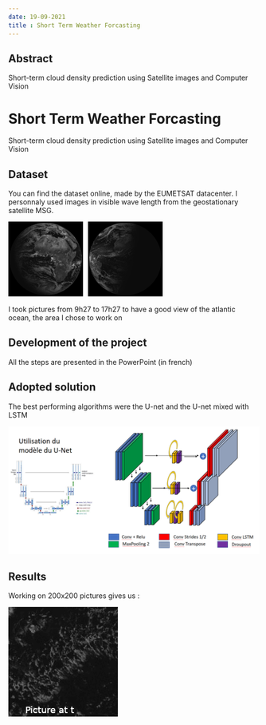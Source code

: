 ```yaml
---
date: 19-09-2021
title : Short Term Weather Forcasting
---
```

## Abstract

Short-term cloud density prediction using Satellite images and Computer Vision

# Short Term Weather Forcasting
Short-term cloud density prediction using Satellite images and Computer Vision

## Dataset
You can find the dataset online, made by the EUMETSAT datacenter. I personnaly used images in visible wave length from the geostationary satellite MSG.


<img src="VIS8_MSG4-SEVI-MSG15-0100-NA-20190502092744.jpg" width="150" align="left" style="margin-right: 10px;" />
<img src="VIS8_MSG4-SEVI-MSG15-0100-NA-20190502172744.jpg" width="150" />

I took pictures from 9h27 to 17h27 to have a good view of the atlantic ocean, the area I chose to work on


## Development of the project
All the steps are presented in the PowerPoint (in french)

## Adopted solution

The best performing algorithms were the U-net and the U-net mixed with LSTM

<img src="unet.png" width="600"/>

## Results

Working on 200x200 pictures gives us :

<img src="example-gif.gif" />